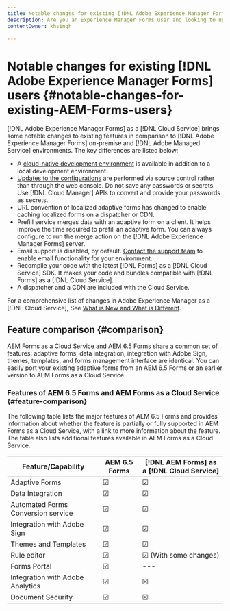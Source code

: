 ```yaml
---
title: Notable changes for existing [!DNL Adobe Experience Manager Forms] users
description: Are you an Experience Manager Forms user and looking to upgrade to [!DNL Adobe Experience Manager Forms] as a [!DNL Cloud Service]? Learn the most prominent changes before upgrading to cloud service.  
contentOwner: khsingh

---
```


# Notable changes for existing [!DNL Adobe Experience Manager Forms] users {#notable-changes-for-existing-AEM-Forms-users}

[!DNL Adobe Experience Manager Forms] as a [!DNL Cloud Service] brings some notable changes to existing features in comparison to [!DNL Adobe Experience Manager Forms] on-premise and [!DNL Adobe Managed Service] environments. The key differences are listed below:

* A [cloud-native development environment](aem-forms-cloud-service-architecture.md) is available in addition to a local development environment.
* [Updates to the configurations](https://docs.adobe.com/content/help/en/experience-manager-cloud-service/implementing/deploying/overview.html#osgi-configuration) are performed via source control rather than through the web console. Do not save any passwords or secrets. Use [!DNL Cloud Manager] APIs to convert and provide your passwords as secrets.
* URL convention of localized adaptive forms has changed to enable caching localized forms on a dispatcher or CDN.
* Prefill service merges data with an adaptive form on a client. It helps improve the time required to prefill an adaptive form. You can always configure to run the merge action on the [!DNL Adobe Experience Manager Forms] server.
* Email support is disabled, by default. [Contact the support team](https://experienceleague.adobe.com/docs/experience-manager-cloud-service/implementing/developing/development-guidelines.html#sending-email) to enable email functionality for your environment.
* Recompile your code with the latest [!DNL Forms] as a [!DNL Cloud Service] SDK. It makes your code and bundles compatible with [!DNL Forms] as a [!DNL Cloud Service].
* A dispatcher and a CDN are included with the Cloud Service.

For a comprehensive list of changes in Adobe Experience Manager as a [!DNL Cloud Service], See [What is New and What is Different](https://docs.adobe.com/content/help/en/experience-manager-cloud-service/overview/what-is-new-and-different.html).

## Feature comparison {#comparison}

AEM Forms as a Cloud Service and AEM 6.5 Forms share a common set of features: adaptive forms, data integration, integration with Adobe Sign, themes, templates, and forms management interface are identical. You can easily port your existing adaptive forms from an AEM 6.5 Forms or an earlier version to AEM Forms as a Cloud Service.

### Features of AEM 6.5 Forms and AEM Forms as a Cloud Service {#feature-comparison}

The following table lists the major features of AEM 6.5 Forms and provides information about whether the feature is partially or fully supported in AEM Forms as a Cloud Service, with a link to more information about the feature. The table also lists additional features available in AEM Forms as a Cloud Service.

| Feature/Capability | AEM 6.5 Forms  | [!DNL AEM Forms] as a [!DNL Cloud Service] |
|---|---|---|
| Adaptive Forms | &#x2611;  | &#x2611;  |
| Data Integration | &#x2611; | &#x2611; |
| Automated Forms Conversion service | &#x2611; | &#x2611;|
| Integration with Adobe Sign | &#x2611; | &#x2611; |
| Themes and Templates | &#x2611; | &#x2611; |
| Rule editor | &#x2611; | &#x2611; (With some changes)|
| Forms Portal | &#x2611; | --- |
| Integration with Adobe Analytics| &#x2611; | &#x2612; 
| Document Security | &#x2611; | &#x2612; |


